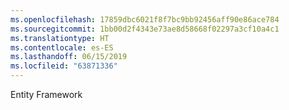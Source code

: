```yaml
---
ms.openlocfilehash: 17859dbc6021f8f7bc9bb92456aff90e86ace784
ms.sourcegitcommit: 1bb00d2f4343e73ae8d58668f02297a3cf10a4c1
ms.translationtype: HT
ms.contentlocale: es-ES
ms.lasthandoff: 06/15/2019
ms.locfileid: "63871336"
---
```

Entity Framework